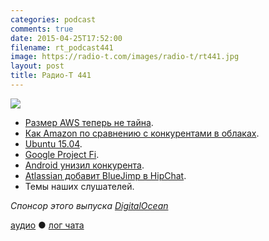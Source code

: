 ```yaml
---
categories: podcast
comments: true
date: 2015-04-25T17:52:00
filename: rt_podcast441
image: https://radio-t.com/images/radio-t/rt441.jpg
layout: post
title: Радио-Т 441
---
```


![](https://radio-t.com/images/radio-t/rt441.jpg)

* [Размер AWS теперь не тайна](http://www.bloomberg.com/news/articles/2015-04-23/amazon-finally-discloses-cloud-services-sales-showing-49-jump).
* [Как Amazon по сравнению с конкурентами в облаках](http://recode.net/2015/04/23/how-amazons-cloud-business-is-growing/).
* [Ubuntu 15.04](http://social.techcrunch.com/2015/04/21/ubuntu-15-04-launches-with-support-for-openstack-kilo-new-lxd-hypervisor-and-snappy-core).
* [Google Project Fi](http://www.engadget.com/2015/04/22/google-project-fi/).
* [Android унизил конкурента](http://thenextweb.com/google/2015/04/24/theres-an-android-peeing-on-apple-on-google-maps-and-we-cant-figure-out-why/).
* [Atlassian добавит BlueJimp в HipChat](http://social.techcrunch.com/2015/04/21/atlassian-acquires-open-source-video-conferencing-company-bluejimp-to-power-hipchats-vid).
* Темы наших слушателей.

_Спонсор этого выпуска [DigitalOcean](https://www.digitalocean.com)_

[аудио](http://cdn.radio-t.com/rt_podcast441.mp3) ● [лог чата](http://chat.radio-t.com/logs/radio-t-441.html)
<audio src="http://cdn.radio-t.com/rt_podcast441.mp3" preload="none"></audio>
